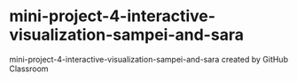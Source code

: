 # mini-project-4-interactive-visualization-sampei-and-sara
mini-project-4-interactive-visualization-sampei-and-sara created by GitHub Classroom
